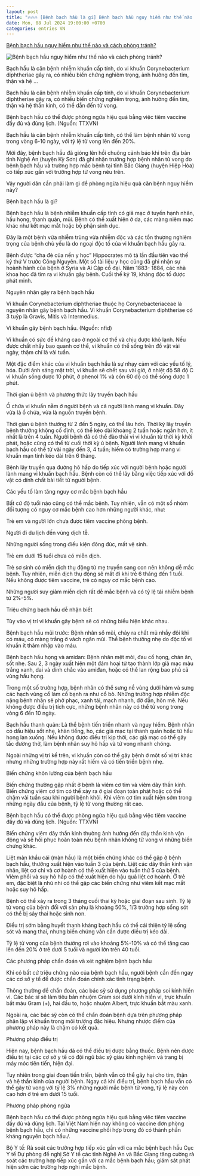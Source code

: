 ```yaml
---
layout: post
title: "🔥🔥🔥 [Bệnh bạch hầu là gi] Bệnh bạch hầu nguy hiểm như thế nào và cách phòng tránh?"
date: Mon, 08 Jul 2024 19:00:00 +0700
categories: entries VN
---
```

[Bệnh bạch hầu nguy hiểm như thế nào và cách phòng tránh?](https://www.vietnamplus.vn/benh-bach-hau-nguy-hiem-nhu-the-nao-va-cach-phong-tranh-post963630.vnp)

![Bệnh bạch hầu nguy hiểm như thế nào và cách phòng tránh?](https://imagev3.vietnamplus.vn/1200x630/Uploaded/2024/ngtnnn/2024_07_09/ttxvn-0907tiemchung-2624.jpeg.webp)

Bạch hầu là căn bệnh nhiễm khuẩn cấp tính, do vi khuẩn Corynebacterium diphtheriae gây ra, có nhiều biến chứng nghiêm trọng, ảnh hưởng đến tim, thận và hệ ...

Bạch hầu là căn bệnh nhiễm khuẩn cấp tính, do vi khuẩn Corynebacterium diphtheriae gây ra, có nhiều biến chứng nghiêm trọng, ảnh hưởng đến tim, thận và hệ thần kinh, có thể dẫn đến tử vong.

Bệnh bạch hầu có thể được phòng ngừa hiệu quả bằng việc tiêm vaccine đầy đủ và đúng lịch. (Nguồn: TTXVN)

Bạch hầu là căn bệnh nhiễm khuẩn cấp tính, có thể làm bệnh nhân tử vong trong vòng 6-10 ngày, với tỷ lệ tử vong lên đến 20%.

Mới đây, bệnh bạch hầu đã gióng lên hồi chuông cảnh báo khi trên địa bàn tỉnh Nghệ An (huyện Kỳ Sơn) đã ghi nhận trường hợp bệnh nhân tử vong do bệnh bạch hầu và trường hợp mắc bệnh tại tỉnh Bắc Giang (huyện Hiệp Hòa) có tiếp xúc gần với trường hợp tử vong nêu trên.

Vậy người dân cần phải làm gì để phòng ngừa hiệu quả căn bệnh nguy hiểm này?

Bệnh bạch hầu là gì?

Bệnh bạch hầu là bệnh nhiễm khuẩn cấp tính có giả mạc ở tuyến hạnh nhân, hầu họng, thanh quản, mũi. Bệnh có thể xuất hiện ở da, các màng niêm mạc khác như kết mạc mắt hoặc bộ phận sinh dục.

Đây là một bệnh vừa nhiễm trùng vừa nhiễm độc và các tổn thương nghiêm trọng của bệnh chủ yếu là do ngoại độc tố của vi khuẩn bạch hầu gây ra.

Bệnh được “cha đẻ của nền y học” Hippocrates mô tả lần đầu tiên vào thế kỷ thứ V trước Công Nguyên. Một số tài liệu y học cũng đã ghi nhận sự hoành hành của bệnh ở Syria và Ai Cập cổ đại. Năm 1883- 1884, các nhà khoa học đã tìm ra vi khuẩn gây bệnh. Cuối thế kỷ 19, kháng độc tố được phát minh.

Nguyên nhân gây ra bệnh bạch hầu

Vi khuẩn Corynebacterium diphtheriae thuộc họ Corynebacteriaceae là nguyên nhân gây bệnh bạch hầu. Vi khuẩn Corynebacterium diphtheriae có 3 tuýp là Gravis, Mitis và Intermedius.

Vi khuẩn gây bệnh bạch hầu. (Nguồn: nfid)

Vi khuẩn có sức đề kháng cao ở ngoài cơ thể và chịu được khô lạnh. Nếu được chất nhầy bao quanh cơ thể, vi khuẩn có thể sống trên đồ vật vài ngày, thậm chí là vài tuần.

Một đặc điểm khác của vi khuẩn bạch hầu là sự nhạy cảm với các yếu tố lý, hóa. Dưới ánh sáng mặt trời, vi khuẩn sẽ chết sau vài giờ, ở nhiệt độ 58 độ C vi khuẩn sống được 10 phút, ở phenol 1% và cồn 60 độ có thể sống được 1 phút.

Thời gian ủ bệnh và phương thức lây truyền bạch hầu

Ổ chứa vi khuẩn nằm ở người bệnh và cả người lành mang vi khuẩn. Đây vừa là ổ chứa, vừa là nguồn truyền bệnh.

Thời gian ủ bệnh thường từ 2 đến 5 ngày, có thể lâu hơn. Thời kỳ lây truyền bệnh thường không cố định, có thể kéo dài khoảng 2 tuần hoặc ngắn hơn, ít nhất là trên 4 tuần. Người bệnh đã có thể đào thải vi vi khuẩn từ thời kỳ khởi phát, hoặc cũng có thể từ cuối thời kỳ ủ bệnh. Người lành mang vi khuẩn bạch hầu có thể từ vài ngày đến 3, 4 tuần; hiếm có trường hợp mang vi khuẩn mạn tính kéo dài trên 6 tháng.

Bệnh lây truyền qua đường hô hấp do tiếp xúc với người bệnh hoặc người lành mang vi khuẩn bạch hầu. Bệnh còn có thể lây bằng việc tiếp xúc với đồ vật có dính chất bài tiết từ người bệnh.

Các yếu tố làm tăng nguy cơ mắc bệnh bạch hầu

Bất cứ độ tuổi nào cũng có thể mắc bệnh. Tuy nhiên, vẫn có một số nhóm đối tượng có nguy cơ mắc bệnh cao hơn những người khác, như:

Trẻ em và người lớn chưa được tiêm vaccine phòng bệnh.

Người đi du lịch đến vùng dịch tễ.

Những người sống trong điều kiện đông đúc, mất vệ sinh.

Trẻ em dưới 15 tuổi chưa có miễn dịch.

Trẻ sơ sinh có miễn dịch thụ động từ mẹ truyền sang con nên không dễ mắc bệnh. Tuy nhiên, miễn dịch thụ động sẽ mất đi khi trẻ 6 tháng đến 1 tuổi. Nếu không được tiêm vaccine, trẻ có nguy cơ mắc bệnh cao.

Những người suy giảm miễn dịch rất dễ mắc bệnh và có tỷ lệ tái nhiễm bệnh từ 2%-5%.

Triệu chứng bạch hầu dễ nhận biết

Tùy vào vị trí vi khuẩn gây bệnh sẽ có những biểu hiện khác nhau.

Bệnh bạch hầu mũi trước: Bệnh nhân sổ mũi, chảy ra chất mủ nhầy đôi khi có máu, có màng trắng ở vách ngăn mũi. Thể bệnh thường nhẹ do độc tố vi khuẩn ít thâm nhập vào máu.

Bệnh bạch hầu họng và amidan: Bệnh nhân mệt mỏi, đau cổ họng, chán ăn, sốt nhẹ. Sau 2, 3 ngày xuất hiện một đám hoại tử tạo thành lớp giả mạc màu trắng xanh, dai và dính chắc vào amiđan, hoặc có thể lan rộng bao phủ cả vùng hầu họng.

Trong một số trường hợp, bệnh nhân có thể sưng nề vùng dưới hàm và sưng các hạch vùng cổ làm cổ bạnh ra như cổ bò. Những trường hợp nhiễm độc nặng bệnh nhân sẽ phờ phạc, xanh tái, mạch nhanh, đờ đẫn, hôn mê. Nếu không được điều trị tích cực, những bệnh nhân này có thể tử vong trong vòng 6 đến 10 ngày.

Bạch hầu thanh quản: Là thể bệnh tiến triển nhanh và nguy hiểm. Bệnh nhân có dấu hiệu sốt nhẹ, khàn tiếng, ho, các giả mạc tại thanh quản hoặc từ hầu họng lan xuống. Nếu không được điều trị kịp thời, các giả mạc có thể gây tắc đường thở, làm bệnh nhân suy hô hấp và tử vong nhanh chóng.

Ngoài những vị trí kể trên, vi khuẩn còn có thể gây bệnh ở một số vị trí khác nhưng những trường hợp này rất hiếm và có tiến triển bệnh nhẹ.

Biến chứng khôn lường của bệnh bạch hầu

Biến chứng thường gặp nhất ở bệnh là viêm cơ tim và viêm dây thần kinh. Biến chứng viêm cơ tim có thể xảy ra ở giai đoạn toàn phát hoặc có thể chậm vài tuần sau khi người bệnh khỏi. Khi viêm cơ tim xuất hiện sớm trong những ngày đầu của bệnh, tỷ lệ tử vong thường rất cao.

Bệnh bạch hầu có thể được phòng ngừa hiệu quả bằng việc tiêm vaccine đầy đủ và đúng lịch. (Nguồn: TTXVN)

Biến chứng viêm dây thần kinh thường ảnh hưởng đến dây thần kinh vận động và sẽ hồi phục hoàn toàn nếu bệnh nhân không tử vong vì những biến chứng khác.

Liệt màn khẩu cái (màn hầu) là một biến chứng khác có thể gặp ở bệnh bạch hầu, thường xuất hiện vào tuần 3 của bệnh. Liệt các dây thần kinh vận nhãn, liệt cơ chi và cơ hoành có thể xuất hiện vào tuần thứ 5 của bệnh. Viêm phổi và suy hô hấp có thể xuất hiện do hậu quả liệt cơ hoành. Ở trẻ em, đặc biệt là nhũ nhi có thể gặp các biến chứng như viêm kết mạc mắt hoặc suy hô hấp.

Bệnh có thể xảy ra trong 3 tháng cuối thai kỳ hoặc giai đoạn sau sinh. Tỷ lệ tử vong của bệnh đối với sản phụ là khoảng 50%, 1/3 trường hợp sống sót có thể bị sảy thai hoặc sinh non.

Điều trị sớm bằng huyết thanh kháng bạch hầu có thể cải thiện tỷ lệ sống sót và mang thai, nhưng biến chứng vẫn cần được điều trị kéo dài.

Tỷ lệ tử vong của bệnh thường rơi vào khoảng 5%-10% và có thể tăng cao lên đến 20% ở trẻ dưới 5 tuổi và người lớn trên 40 tuổi.

Các phương pháp chẩn đoán và xét nghiệm bệnh bạch hầu

Khi có bất cứ triệu chứng nào của bệnh bạch hầu, người bệnh cần đến ngay các cơ sở y tế để được chẩn đoán chính xác tình trạng bệnh.

Thông thường để chẩn đoán, các bác sỹ sử dụng phương pháp soi kính hiển vi. Các bác sĩ sẽ làm tiêu bản nhuộm Gram soi dưới kính hiển vi, trực khuẩn bắt màu Gram (+), hai đầu to, hoặc nhuộm Albert, trực khuẩn bắt màu xanh.

Ngoài ra, các bác sỹ còn có thể chẩn đoán bệnh dựa trên phương pháp phân lập vi khuẩn trong môi trường đặc hiệu. Nhưng nhược điểm của phương pháp này là chậm có kết quả.

Phương pháp điều trị

Hiện nay, bệnh bạch hầu đã có thể điều trị được bằng thuốc. Bệnh nên được điều trị tại các cơ sở y tế có đội ngũ bác sỹ giàu kinh nghiệm và trang bị máy móc tiên tiến, hiện đại.

Tuy nhiên trong giai đoạn tiến triển, bệnh vẫn có thể gây hại cho tim, thận và hệ thần kinh của người bệnh. Ngay cả khi điều trị, bệnh bạch hầu vẫn có thể gây tử vong với tỷ lệ 3% những người mắc bệnh tử vong, tỷ lệ này còn cao hơn ở trẻ em dưới 15 tuổi.

Phương pháp phòng ngừa

Bệnh bạch hầu có thể được phòng ngừa hiệu quả bằng việc tiêm vaccine đầy đủ và đúng lịch. Tại Việt Nam hiện nay không có vaccine đơn phòng bệnh bạch hầu, chỉ có những vaccine phối hợp trong đó có thành phần kháng nguyên bạch hầu./.

Bộ Y tế: Rà soát các trường hợp tiếp xúc gần với ca mắc bệnh bạch hầu Cục Y tế Dự phòng đề nghị Sở Y tế các tỉnh Nghệ An và Bắc Giang tăng cường rà soát các trường hợp tiếp xúc gần với ca mắc bệnh bạch hầu; giám sát phát hiện sớm các trường hợp nghi mắc bệnh.

